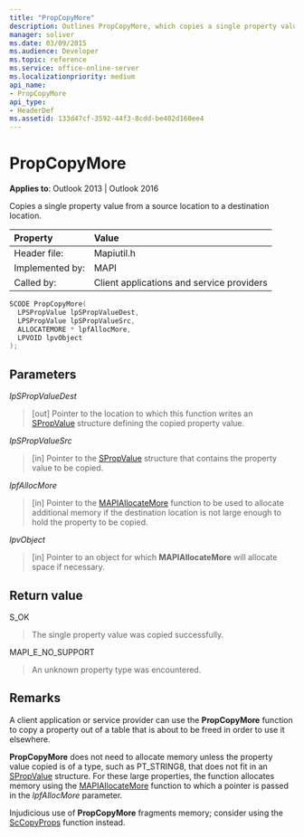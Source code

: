 ```yaml
---
title: "PropCopyMore"
description: Outlines PropCopyMore, which copies a single property value from a source location to a destination location.
manager: soliver
ms.date: 03/09/2015
ms.audience: Developer
ms.topic: reference
ms.service: office-online-server
ms.localizationpriority: medium
api_name:
- PropCopyMore
api_type:
- HeaderDef
ms.assetid: 133d47cf-3592-44f3-8cdd-be402d160ee4
---
```


# PropCopyMore

  
  
**Applies to**: Outlook 2013 | Outlook 2016 
  
Copies a single property value from a source location to a destination location. 
  
|Property |Value |
|:-----|:-----|
|Header file:  <br/> |Mapiutil.h  <br/> |
|Implemented by:  <br/> |MAPI  <br/> |
|Called by:  <br/> |Client applications and service providers  <br/> |
   
```cpp
SCODE PropCopyMore(
  LPSPropValue lpSPropValueDest,
  LPSPropValue lpSPropValueSrc,
  ALLOCATEMORE * lpfAllocMore,
  LPVOID lpvObject
);
```

## Parameters

 _lpSPropValueDest_
  
> [out] Pointer to the location to which this function writes an [SPropValue](spropvalue.md) structure defining the copied property value. 
    
 _lpSPropValueSrc_
  
> [in] Pointer to the [SPropValue](spropvalue.md) structure that contains the property value to be copied. 
    
 _lpfAllocMore_
  
> [in] Pointer to the [MAPIAllocateMore](mapiallocatemore.md) function to be used to allocate additional memory if the destination location is not large enough to hold the property to be copied. 
    
 _lpvObject_
  
> [in] Pointer to an object for which **MAPIAllocateMore** will allocate space if necessary. 
    
## Return value

S_OK
  
> The single property value was copied successfully.
    
MAPI_E_NO_SUPPORT
  
> An unknown property type was encountered.
    
## Remarks

A client application or service provider can use the **PropCopyMore** function to copy a property out of a table that is about to be freed in order to use it elsewhere. 
  
 **PropCopyMore** does not need to allocate memory unless the property value copied is of a type, such as PT_STRING8, that does not fit in an [SPropValue](spropvalue.md) structure. For these large properties, the function allocates memory using the [MAPIAllocateMore](mapiallocatemore.md) function to which a pointer is passed in the _lpfAllocMore_ parameter. 
  
Injudicious use of **PropCopyMore** fragments memory; consider using the [ScCopyProps](sccopyprops.md) function instead. 
  

